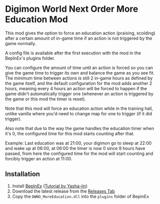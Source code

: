 # Digimon World Next Order More Education Mod

This mod gives the option to force an education action (praising, scolding) after a certain amount of in-game time if an action is not triggered by the game normally.

A config file is available after the first execution with the mod in the BepInEx's plugins folder.

You can configure the amount of time until an action is forced so you can give the game time to trigger its own and balance the game as you see fit. The minimum time between actions is still 2 in-game hours as defined by the game itself, and the default configuration for the mod adds another 2 hours, meaning every 4 hours an action will be forced to happen if the game didn't automatically trigger one (whenever an action is triggered by the game or this mod the timer is reset).

Note that this mod will force an education action while in the training hall, unlike vanilla where you'd need to change map for one to trigger (if it did trigger).

Also note that due to the way the game handles the education timer when it's 0, the configured time for this mod starts counting after that.

Example: Last education was at 21:00, your digimon go to sleep at 22:00 and wake up at 06:00, at 06:00 the timer is now 0 since 9 hours have passed, from here the configured time for the mod will start counting and forcibly trigger an action at 11:00.

## Installation

1. Install [BepInEx](https://github.com/BepInEx/BepInEx) ([Tutorial by Yasha-jin](https://github.com/Yasha-jin/DWNOModdingGuides/blob/main/Guides/HowToInstallBepInExForDWNO.md))
2. Download the latest release from the [Releases Tab](https://github.com/paulo27ms/DWNO-MoreEducation/releases)
3. Copy the `DWNO_MoreEducation.dll` into the `plugins` folder of BepinEx
